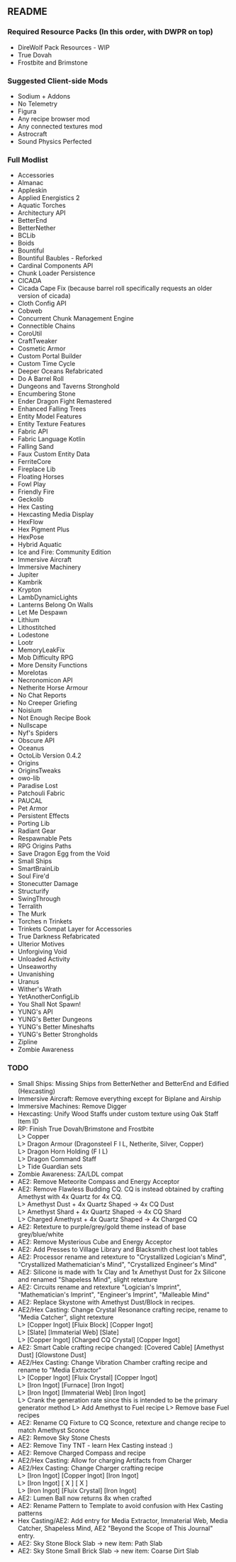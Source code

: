 ## README
### Required Resource Packs (In this order, with DWPR on top)
- DireWolf Pack Resources - WIP  
- True Dovah  
- Frostbite and Brimstone  
### Suggested Client-side Mods
- Sodium + Addons  
- No Telemetry  
- Figura  
- Any recipe browser mod  
- Any connected textures mod  
- Astrocraft  
- Sound Physics Perfected  
### Full Modlist
- Accessories  
- Almanac  
- Appleskin  
- Applied Energistics 2  
- Aquatic Torches  
- Architectury API  
- BetterEnd  
- BetterNether  
- BCLib  
- Boids
- Bountiful
- Bountiful Baubles - Reforked  
- Cardinal Components API  
- Chunk Loader Persistence
- CICADA
- Cicada Cape Fix (because barrel roll specifically requests an older version of cicada)  
- Cloth Config API  
- Cobweb  
- Concurrent Chunk Management Engine
- Connectible Chains
- CoroUtil  
- CraftTweaker
- Cosmetic Armor  
- Custom Portal Builder  
- Custom Time Cycle  
- Deeper Oceans Refabricated
- Do A Barrel Roll  
- Dungeons and Taverns Stronghold
- Encumbering Stone  
- Ender Dragon Fight Remastered  
- Enhanced Falling Trees  
- Entity Model Features  
- Entity Texture Features  
- Fabric API  
- Fabric Language Kotlin  
- Falling Sand  
- Faux Custom Entity Data  
- FerriteCore  
- Fireplace Lib
- Floating Horses  
- Fowl Play  
- Friendly Fire  
- Geckolib  
- Hex Casting  
- Hexcasting Media Display  
- HexFlow  
- Hex Pigment Plus  
- HexPose  
- Hybrid Aquatic  
- Ice and Fire: Community Edition  
- Immersive Aircraft  
- Immersive Machinery  
- Jupiter
- Kambrik  
- Krypton  
- LambDynamicLights
- Lanterns Belong On Walls  
- Let Me Despawn
- Lithium  
- Lithostitched  
- Lodestone  
- Lootr  
- MemoryLeakFix
- Mob Difficulty RPG  
- More Density Functions  
- MoreIotas  
- Necronomicon API  
- Netherite Horse Armour  
- No Chat Reports
- No Creeper Griefing  
- Noisium  
- Not Enough Recipe Book  
- Nullscape  
- Nyf's Spiders  
- Obscure API  
- Oceanus  
- OctoLib Version 0.4.2
- Origins
- OriginsTweaks  
- owo-lib  
- Paradise Lost  
- Patchouli Fabric  
- PAUCAL  
- Pet Armor
- Persistent Effects  
- Porting Lib
- Radiant Gear
- Respawnable Pets  
- RPG Origins Paths  
- Save Dragon Egg from the Void  
- Small Ships  
- SmartBrainLib  
- Soul Fire'd  
- Stonecutter Damage  
- Structurify  
- SwingThrough  
- Terralith  
- The Murk
- Torches n Trinkets
- Trinkets Compat Layer for Accessories  
- True Darkness Refabricated
- Ulterior Motives  
- Unforgiving Void  
- Unloaded Activity  
- Unseaworthy
- Unvanishing  
- Uranus  
- Wither's Wrath  
- YetAnotherConfigLib  
- You Shall Not Spawn!  
- YUNG's API  
- YUNG's Better Dungeons  
- YUNG's Better Mineshafts  
- YUNG's Better Strongholds
- Zipline  
- Zombie Awareness  
### TODO
- Small Ships: Missing Ships from BetterNether and BetterEnd and Edified (Hexcasting)  
- Immersive Aircraft: Remove everything except for Biplane and Airship
- Immersive Machines: Remove Digger
- Hexcasting: Unify Wood Staffs under custom texture using Oak Staff Item ID  
- RP: Finish True Dovah/Brimstone and Frostbite  
    L> Copper  
    L> Dragon Armour (Dragonsteel F I L, Netherite, Silver, Copper)  
    L> Dragon Horn Holding (F I L)  
    L> Dragon Command Staff  
    L> Tide Guardian sets  
- Zombie Awareness: ZA/LDL compat  
- AE2: Remove Meteorite Compass and Energy Acceptor  
- AE2: Remove Flawless Budding CQ. CQ is instead obtained by crafting Amethyst with 4x Quartz for 4x CQ.  
    L> Amethyst Dust + 4x Quartz Shaped -> 4x CQ Dust  
    L> Amethyst Shard + 4x Quartz Shaped -> 4x CQ Shard  
    L> Charged Amethyst + 4x Quartz Shaped -> 4x Charged CQ  
- AE2: Retexture to purple/grey/gold theme instead of base grey/blue/white  
- AE2: Remove Mysterious Cube and Energy Acceptor  
- AE2: Add Presses to Village Library and Blacksmith chest loot tables    
- AE2: Processor rename and retexture to "Crystallized Logician's Mind", "Crystallized Mathematician's Mind", "Crystallized Engineer's Mind"  
- AE2: Silicone is made with 1x Clay and 1x Amethyst Dust for 2x Silicone and renamed "Shapeless Mind", slight retexture  
- AE2: Circuits rename and retexture "Logician's Imprint", "Mathematician's Imprint", "Engineer's Imprint", "Malleable Mind"  
- AE2: Replace Skystone with Amethyst Dust/Block in recipes.  
- AE2/Hex Casting: Change Crystal Resonance crafting recipe, rename to "Media Catcher", slight retexture  
    L> [Copper Ingot] [Fluix Block] [Copper Ingot]  
    L> [Slate] [Immaterial Web] [Slate]  
    L> [Copper Ingot] [Charged CQ Crystal] [Copper Ingot]  
- AE2: Smart Cable crafting recipe changed: [Covered Cable] [Amethyst Dust] [Glowstone Dust]  
- AE2/Hex Casting: Change Vibration Chamber crafting recipe and rename to "Media Extractor"  
    L> [Copper Ingot] [Fluix Crystal] [Copper Ingot]  
    L> [Iron Ingot] [Furnace] [Iron Ingot]  
    L> [Iron Ingot] [Immaterial Web] [Iron Ingot]  
    L> Crank the generation rate since this is intended to be the primary generator method
    L> Add Amethyst to Fuel recipe
    L> Remove base Fuel recipes
- AE2: Rename CQ Fixture to CQ Sconce, retexture and change recipe to match Amethyst Sconce  
- AE2: Remove Sky Stone Chests  
- AE2: Remove Tiny TNT - learn Hex Casting instead :)  
- AE2: Remove Charged Compass and recipe  
- AE2/Hex Casting: Allow for charging Artifacts from Charger  
- AE2/Hex Casting: Change Charger crafting recipe  
    L> [Iron Ingot] [Copper Ingot] [Iron Ingot]  
    L> [Iron Ingot] [ X ] [ X ]   
    L> [Iron Ingot] [Fluix Crystal] [Iron Ingot]  
- AE2: Lumen Ball now returns 8x when crafted  
- AE2: Rename Pattern to Template to avoid confusion with Hex Casting patterns  
- Hex Casting/AE2: Add entry for Media Extractor, Immaterial Web, Media Catcher, Shapeless Mind, AE2 "Beyond the Scope of This Journal" entry.  
- AE2: Sky Stone Block Slab -> new item: Path Slab  
- AE2: Sky Stone Small Brick Slab -> new item: Coarse Dirt Slab  
